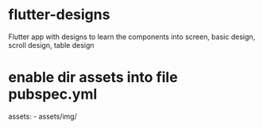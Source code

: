 # flutter-designs
Flutter app with designs to learn the components into screen, basic design, scroll design, table design 

# enable dir assets into file pubspec.yml
  assets:
     - assets/img/

